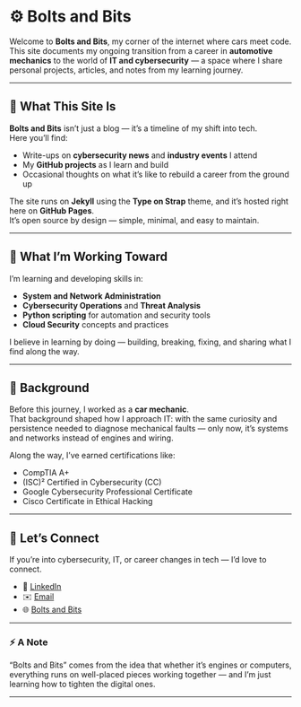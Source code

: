 # ⚙️ Bolts and Bits

Welcome to **Bolts and Bits**, my corner of the internet where cars meet code.  
This site documents my ongoing transition from a career in **automotive mechanics** to the world of **IT and cybersecurity** — a space where I share personal projects, articles, and notes from my learning journey.

---

## 🧰 What This Site Is

**Bolts and Bits** isn’t just a blog — it’s a timeline of my shift into tech.  
Here you’ll find:
- Write-ups on **cybersecurity news** and **industry events** I attend  
- My **GitHub projects** as I learn and build  
- Occasional thoughts on what it’s like to rebuild a career from the ground up  

The site runs on **Jekyll** using the **Type on Strap** theme, and it’s hosted right here on **GitHub Pages**.  
It’s open source by design — simple, minimal, and easy to maintain.

---

## 🧠 What I’m Working Toward

I’m learning and developing skills in:
- **System and Network Administration**  
- **Cybersecurity Operations** and **Threat Analysis**  
- **Python scripting** for automation and security tools  
- **Cloud Security** concepts and practices  

I believe in learning by doing — building, breaking, fixing, and sharing what I find along the way.

---

## 🏅 Background

Before this journey, I worked as a **car mechanic**.  
That background shaped how I approach IT: with the same curiosity and persistence needed to diagnose mechanical faults — only now, it’s systems and networks instead of engines and wiring.

Along the way, I’ve earned certifications like:
- CompTIA A+  
- (ISC)² Certified in Cybersecurity (CC)  
- Google Cybersecurity Professional Certificate  
- Cisco Certificate in Ethical Hacking  

---

## 🤝 Let’s Connect

If you’re into cybersecurity, IT, or career changes in tech — I’d love to connect.

- 💼 [LinkedIn](https://www.linkedin.com/in/konstantinos-laos-8a48591a3)  
- ✉️ [Email](mailto:klaos093@outlook.com)  
- 🌐 [Bolts and Bits](https://klaos093.github.io)

---

### ⚡ A Note

“Bolts and Bits” comes from the idea that whether it’s engines or computers, everything runs on well-placed pieces working together — and I’m just learning how to tighten the digital ones.

---

